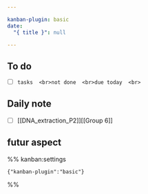 ```yaml
---

kanban-plugin: basic
date:
  "{ title }": null

---
```


## To do

- [ ] ```tasks  <br>not done  <br>due today  <br>```



## Daily note
- [ ]  [[DNA_extraction_P2]][[Group 6]]


## futur aspect





%% kanban:settings
```
{"kanban-plugin":"basic"}
```
%%